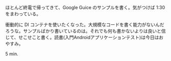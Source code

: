 ほとんど終電で帰ってきて、Google Guice のサンプルを書く。気がつけば 1:30 をまわっている。

衝動的に DI コンテナを使いたくなった。大規模なコードを書く能力がないんだろうな。サンプルばかり書いているのは。それでも何も書かないよりは良いと信じて、せこせこと書く。読書(入門Androidアプリケーションテスト)は今日はおやすみ。

5 min.
